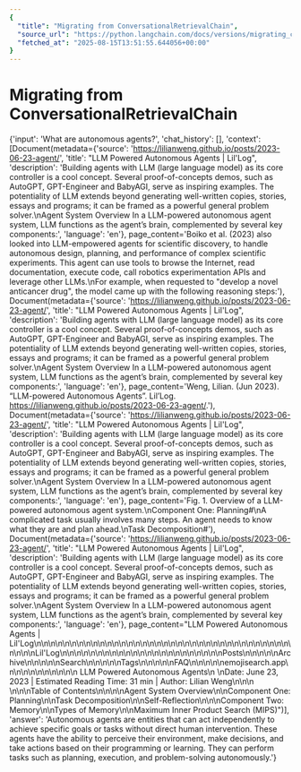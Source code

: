 ```yaml
---
{
  "title": "Migrating from ConversationalRetrievalChain",
  "source_url": "https://python.langchain.com/docs/versions/migrating_chains/conversation_retrieval_chain/",
  "fetched_at": "2025-08-15T13:51:55.644056+00:00"
}
---
```


# Migrating from ConversationalRetrievalChain

{'input': 'What are autonomous agents?',
'chat_history': [],
'context': [Document(metadata={'source': 'https://lilianweng.github.io/posts/2023-06-23-agent/', 'title': "LLM Powered Autonomous Agents | Lil'Log", 'description': 'Building agents with LLM (large language model) as its core controller is a cool concept. Several proof-of-concepts demos, such as AutoGPT, GPT-Engineer and BabyAGI, serve as inspiring examples. The potentiality of LLM extends beyond generating well-written copies, stories, essays and programs; it can be framed as a powerful general problem solver.\nAgent System Overview In a LLM-powered autonomous agent system, LLM functions as the agent’s brain, complemented by several key components:', 'language': 'en'}, page_content='Boiko et al. (2023) also looked into LLM-empowered agents for scientific discovery, to handle autonomous design, planning, and performance of complex scientific experiments. This agent can use tools to browse the Internet, read documentation, execute code, call robotics experimentation APIs and leverage other LLMs.\nFor example, when requested to "develop a novel anticancer drug", the model came up with the following reasoning steps:'),
Document(metadata={'source': 'https://lilianweng.github.io/posts/2023-06-23-agent/', 'title': "LLM Powered Autonomous Agents | Lil'Log", 'description': 'Building agents with LLM (large language model) as its core controller is a cool concept. Several proof-of-concepts demos, such as AutoGPT, GPT-Engineer and BabyAGI, serve as inspiring examples. The potentiality of LLM extends beyond generating well-written copies, stories, essays and programs; it can be framed as a powerful general problem solver.\nAgent System Overview In a LLM-powered autonomous agent system, LLM functions as the agent’s brain, complemented by several key components:', 'language': 'en'}, page_content='Weng, Lilian. (Jun 2023). “LLM-powered Autonomous Agents”. Lil’Log. https://lilianweng.github.io/posts/2023-06-23-agent/.'),
Document(metadata={'source': 'https://lilianweng.github.io/posts/2023-06-23-agent/', 'title': "LLM Powered Autonomous Agents | Lil'Log", 'description': 'Building agents with LLM (large language model) as its core controller is a cool concept. Several proof-of-concepts demos, such as AutoGPT, GPT-Engineer and BabyAGI, serve as inspiring examples. The potentiality of LLM extends beyond generating well-written copies, stories, essays and programs; it can be framed as a powerful general problem solver.\nAgent System Overview In a LLM-powered autonomous agent system, LLM functions as the agent’s brain, complemented by several key components:', 'language': 'en'}, page_content='Fig. 1. Overview of a LLM-powered autonomous agent system.\nComponent One: Planning#\nA complicated task usually involves many steps. An agent needs to know what they are and plan ahead.\nTask Decomposition#'),
Document(metadata={'source': 'https://lilianweng.github.io/posts/2023-06-23-agent/', 'title': "LLM Powered Autonomous Agents | Lil'Log", 'description': 'Building agents with LLM (large language model) as its core controller is a cool concept. Several proof-of-concepts demos, such as AutoGPT, GPT-Engineer and BabyAGI, serve as inspiring examples. The potentiality of LLM extends beyond generating well-written copies, stories, essays and programs; it can be framed as a powerful general problem solver.\nAgent System Overview In a LLM-powered autonomous agent system, LLM functions as the agent’s brain, complemented by several key components:', 'language': 'en'}, page_content="LLM Powered Autonomous Agents | Lil'Log\n\n\n\n\n\n\n\n\n\n\n\n\n\n\n\n\n\n\n\n\n\n\n\n\n\n\n\n\n\n\n\n\n\n\n\n\n\n\n\nLil'Log\n\n\n\n\n\n\n\n\n\n\n\n\n\n\n\n\n\n\n\n\n\n\nPosts\n\n\n\n\nArchive\n\n\n\n\nSearch\n\n\n\n\nTags\n\n\n\n\nFAQ\n\n\n\n\nemojisearch.app\n\n\n\n\n\n\n\n\n\n      LLM Powered Autonomous Agents\n    \nDate: June 23, 2023  |  Estimated Reading Time: 31 min  |  Author: Lilian Weng\n\n\n \n\n\nTable of Contents\n\n\n\nAgent System Overview\n\nComponent One: Planning\n\nTask Decomposition\n\nSelf-Reflection\n\n\nComponent Two: Memory\n\nTypes of Memory\n\nMaximum Inner Product Search (MIPS)")],
'answer': 'Autonomous agents are entities that can act independently to achieve specific goals or tasks without direct human intervention. These agents have the ability to perceive their environment, make decisions, and take actions based on their programming or learning. They can perform tasks such as planning, execution, and problem-solving autonomously.'}
